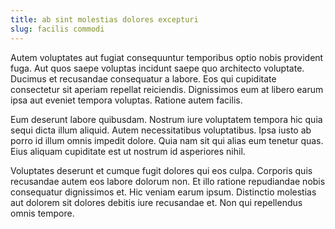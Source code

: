 ```yaml
---
title: ab sint molestias dolores excepturi
slug: facilis commodi
---
```


Autem voluptates aut fugiat consequuntur temporibus optio nobis provident fuga. Aut quos saepe voluptas incidunt saepe quo architecto voluptate. Ducimus et recusandae consequatur a labore. Eos qui cupiditate consectetur sit aperiam repellat reiciendis. Dignissimos eum at libero earum ipsa aut eveniet tempora voluptas. Ratione autem facilis.

Eum deserunt labore quibusdam. Nostrum iure voluptatem tempora hic quia sequi dicta illum aliquid. Autem necessitatibus voluptatibus. Ipsa iusto ab porro id illum omnis impedit dolore. Quia nam sit qui alias eum tenetur quas. Eius aliquam cupiditate est ut nostrum id asperiores nihil.

Voluptates deserunt et cumque fugit dolores qui eos culpa. Corporis quis recusandae autem eos labore dolorum non. Et illo ratione repudiandae nobis consequatur dignissimos et. Hic veniam earum ipsum. Distinctio molestias aut dolorem sit dolores debitis iure recusandae et. Non qui repellendus omnis tempore.
